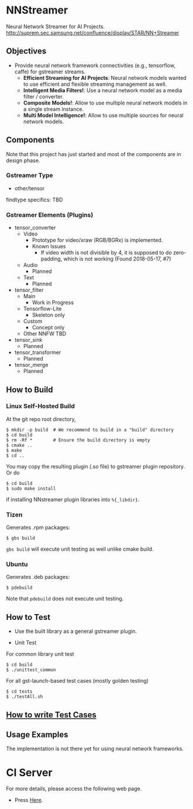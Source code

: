 # NNStreamer

Neural Network Streamer for AI Projects.
http://suprem.sec.samsung.net/confluence/display/STAR/NN+Streamer

## Objectives

- Provide neural network framework connectivities (e.g., tensorflow, caffe) for gstreamer streams.
  - **Efficient Streaming for AI Projects**: Neural network models wanted to use efficient and flexible streaming management as well. 
  - **Intelligent Media Filters!**: Use a neural network model as a media filter / converter.
  - **Composite Models!**: Allow to use multiple neural network models in a single stream instance.
  - **Multi Model Intelligence!**: Allow to use multiple sources for neural network models.

## Components

Note that this project has just started and most of the components are in design phase.

### Gstreamer Type

- other/tensor

findtype specifics: TBD

### Gstreamer Elements (Plugins)

- tensor\_converter
  - Video
    - Prototype for video/xraw (RGB/BGRx) is implemented.
    - Known Issues
      - If video width is not divisible by 4, it is supposed to do zero-padding, which is not working (Found 2018-05-17, #7)
  - Audio
    - Planned
  - Text
    - Planned
- tensor\_filter
  - Main
    - Work in Progress
  - Tensorflow-Lite
    - Skeleton only
  - Custom
    - Concept only
  - Other NNFW TBD
- tensor\_sink
  - Planned
- tensor\_transformer
  - Planned
- tensor\_merge
  - Planned

## How to Build

### Linux Self-Hosted Build

At the git repo root directory,
```
$ mkdir -p build  # We recommend to build in a "build" directory
$ cd build
$ rm -Rf *        # Ensure the build directory is empty
$ cmake ..
$ make
$ cd ..
```

You may copy the resulting plugin (.so file) to gstreamer plugin repository. Or do
```
$ cd build
$ sudo make install
```
if installing NNstreamer plugin libraries into ```%{_libdir}```.


### Tizen

Generates .rpm packages:
```
$ gbs build
```
```gbs build``` will execute unit testing as well unlike cmake build.

### Ubuntu

Generates .deb packages:
```
$ pdebuild
```
Note that ```pdebuild``` does not execute unit testing.

## How to Test

- Use the built library as a general gstreamer plugin.

- Unit Test 

For common library unit test
```
$ cd build
$ ./unittest_common
```

For all gst-launch-based test cases (mostly golden testing)
```
$ cd tests
$ ./testAll.sh
```

## [How to write Test Cases](Documentation/how-to-write-testcase.md)

## Usage Examples

The implementation is not there yet for using neural network frameworks.

# CI Server
For more details, please access the following web page.
* Press [Here](http://aaci.mooo.com/nnstreamer/ci/standalone/).

